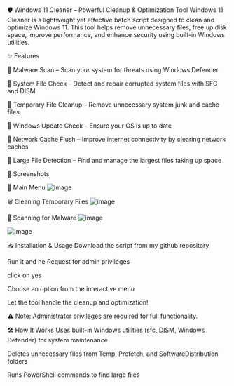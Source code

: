 🛡 Windows 11 Cleaner – Powerful Cleanup & Optimization Tool
Windows 11 Cleaner is a lightweight yet effective batch script designed to clean and optimize Windows 11. This tool helps remove unnecessary files, free up disk space, improve performance, and enhance security using built-in Windows utilities.

✨ Features

🔹 Malware Scan – Scan your system for threats using Windows Defender

🔹 System File Check – Detect and repair corrupted system files with SFC and DISM

🔹 Temporary File Cleanup – Remove unnecessary system junk and cache files

🔹 Windows Update Check – Ensure your OS is up to date

🔹 Network Cache Flush – Improve internet connectivity by clearing network caches

🔹 Large File Detection – Find and manage the largest files taking up space


📸 Screenshots

🚀 Main Menu
![image](https://github.com/user-attachments/assets/0ebf0612-b4bf-4543-9591-a0082e7fb92f)

🗑 Cleaning Temporary Files
![image](https://github.com/user-attachments/assets/c47d64e0-30fc-430b-a870-5da417f7b6e9)

🔎 Scanning for Malware
![image](https://github.com/user-attachments/assets/45adefea-d988-4ad1-ad40-74553273c3d9)

![image](https://github.com/user-attachments/assets/574eb236-40e0-4134-ac2d-53c09212c2fe)

📥 Installation & Usage
Download the script from my github repository

Run it and he Request for admin privileges

click on yes

Choose an option from the interactive menu

Let the tool handle the cleanup and optimization!

⚠️ Note: Administrator privileges are required for full functionality.

🛠 How It Works
Uses built-in Windows utilities (sfc, DISM, Windows Defender) for system maintenance

Deletes unnecessary files from Temp, Prefetch, and SoftwareDistribution folders

Runs PowerShell commands to find large files
